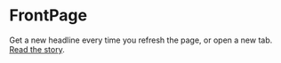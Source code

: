 # FrontPage
Get a new headline every time you refresh the page, or open a new tab. [Read the story](http://shivankaulsahib.me/blog/2015/03/15/frontpage-is-now-live.html).
